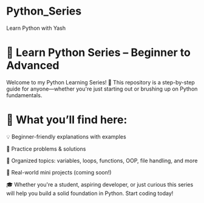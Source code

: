 # Python_Series
Learn Python with Yash
# 🐍 Learn Python Series – Beginner to Advanced
Welcome to my Python Learning Series! 🚀
This repository is a step-by-step guide for anyone—whether you're just starting out or brushing up on Python fundamentals.

# 📌 What you’ll find here:

💡 Beginner-friendly explanations with examples

🧪 Practice problems & solutions

📁 Organized topics: variables, loops, functions, OOP, file handling, and more

🎯 Real-world mini projects (coming soon!)

🎓 Whether you're a student, aspiring developer, or just curious this series will help you build a solid foundation in Python. Start coding today!

